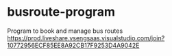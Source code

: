 # busroute-program
Program to book and manage bus routes
https://prod.liveshare.vsengsaas.visualstudio.com/join?10772956ECF85EE8A92CB17F9253D4A9042E
